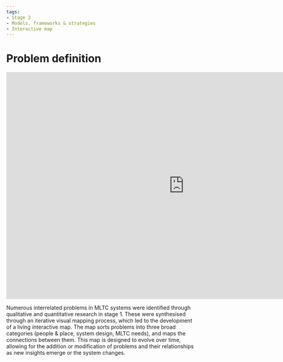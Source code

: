 ```yaml
---
tags:
- Stage 2
- Models, frameworks & strategies
- Interactive map
---
```


# Problem definition 

<iframe src="https://embed.kumu.io/e6e69a73592d0feb814544af0a523e68" width="940" height="600" frameborder="0"></iframe>

Numerous interrelated problems in MLTC systems were identified through qualitative and quantitative research in stage 1. These were synthesised through an iterative visual mapping process, which led to the development of a living interactive map. The map sorts problems into three broad categories (people & place, system design, MLTC needs), and maps the connections between them. This map is designed to evolve over time, allowing for the addition or modification of problems and their relationships as new insights emerge or the system changes.

